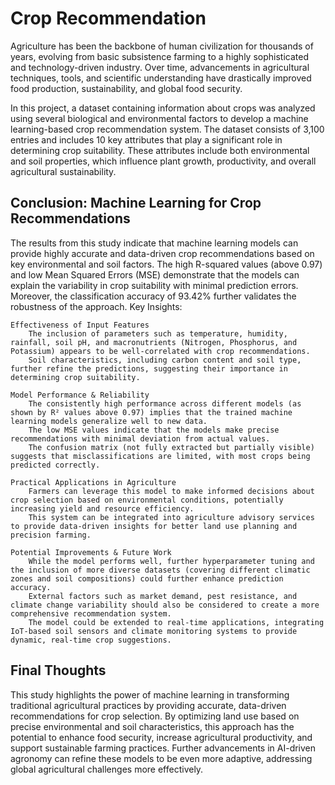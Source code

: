 # Crop Recommendation

Agriculture has been the backbone of human civilization for thousands of years, evolving from basic subsistence farming to a highly sophisticated and technology-driven industry. Over time, advancements in agricultural techniques, tools, and scientific understanding have drastically improved food production, sustainability, and global food security.

In this project, a dataset containing information about crops was analyzed using several biological and environmental factors to develop a machine learning-based crop recommendation system. The dataset consists of 3,100 entries and includes 10 key attributes that play a significant role in determining crop suitability. These attributes include both environmental and soil properties, which influence plant growth, productivity, and overall agricultural sustainability.

## Conclusion: Machine Learning for Crop Recommendations

The results from this study indicate that machine learning models can provide highly accurate and data-driven crop recommendations based on key environmental and soil factors. The high R-squared values (above 0.97) and low Mean Squared Errors (MSE) demonstrate that the models can explain the variability in crop suitability with minimal prediction errors. Moreover, the classification accuracy of 93.42% further validates the robustness of the approach.
Key Insights:

    Effectiveness of Input Features
        The inclusion of parameters such as temperature, humidity, rainfall, soil pH, and macronutrients (Nitrogen, Phosphorus, and Potassium) appears to be well-correlated with crop recommendations.
        Soil characteristics, including carbon content and soil type, further refine the predictions, suggesting their importance in determining crop suitability.

    Model Performance & Reliability
        The consistently high performance across different models (as shown by R² values above 0.97) implies that the trained machine learning models generalize well to new data.
        The low MSE values indicate that the models make precise recommendations with minimal deviation from actual values.
        The confusion matrix (not fully extracted but partially visible) suggests that misclassifications are limited, with most crops being predicted correctly.

    Practical Applications in Agriculture
        Farmers can leverage this model to make informed decisions about crop selection based on environmental conditions, potentially increasing yield and resource efficiency.
        This system can be integrated into agriculture advisory services to provide data-driven insights for better land use planning and precision farming.

    Potential Improvements & Future Work
        While the model performs well, further hyperparameter tuning and the inclusion of more diverse datasets (covering different climatic zones and soil compositions) could further enhance prediction accuracy.
        External factors such as market demand, pest resistance, and climate change variability should also be considered to create a more comprehensive recommendation system.
        The model could be extended to real-time applications, integrating IoT-based soil sensors and climate monitoring systems to provide dynamic, real-time crop suggestions.

## Final Thoughts

This study highlights the power of machine learning in transforming traditional agricultural practices by providing accurate, data-driven recommendations for crop selection. By optimizing land use based on precise environmental and soil characteristics, this approach has the potential to enhance food security, increase agricultural productivity, and support sustainable farming practices. Further advancements in AI-driven agronomy can refine these models to be even more adaptive, addressing global agricultural challenges more effectively.
